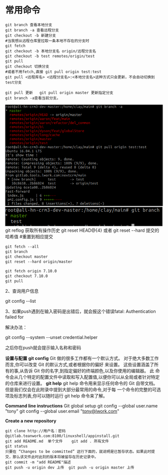 # 常用命令

```text
git branch 查看本地分支
git branch -a 查看远程分支
git checkout -b 新建分支
#当我想从远程仓库里拉取一条本地不存在的分支时
git fetch
git checkout -b 本地分支名 origin/远程分支名
git checkout -b test remotes/origin/test
git pull
git checkout 切换分支
#或者不用fetch,直接 git pull origin test:test
git pull <远程库名> <远程分支名>:<本地分支名>这种方式只会更新，不会自动切换到test分支

git pull 更新   git pull origin master 更新指定分支
git branch -a查看当前分支。
```

![](../../.gitbook/assets/screenshot_1571731596132.png) ![](../../.gitbook/assets/screenshot_1571731817340.png) git reflog 获取所有操作历史 git reset HEAD@{4} 或者 git reset --hard 提交的哈希值 \#重置到相应提交

```text
git fetch --all
git branch
git checkout master
git reset --hard origin/master
```

```text
git fetch origin 7.10.0
git checkout 7.10.0
git pull
```

2、查询用户信息

git config --list

3、如果push遇到在输入密码是出错后，就会报这个错误fatal: Authentication failed for

解决办法：

git config --system --unset credential.helper

之后你在push就会提示输入名称和密码

**设置与配置** **git config** Git 做的很多工作都有一个默认方式。 对于绝大多数工作而言,你可以改变 Git 的默认方式,或者根据你的偏好 来设置。 这些设置涵盖了所有的事,从告诉 Git 你的名字,到指定偏好的终端颜色,以及你使用的编辑器。 此 命令会从几个特定的配置文件中读取和写入配置值,以便你可以从全局或者针对特定的仓库来进行设置。 **git help** git help 命令用来显示任何命令的 Git 自带文档。 但是我们仅会在此附录中提到大部分最常用的命令,对于每 一个命令的完整的可选项及标志列表,你可以随时运行 git help  命令来了解。

**Command line instructions** Git global setup git config --global user.name "tony" git config --global user.email "tony@lwork.com"

**Create a new repository**

```text
git clone http://用户名：密码@gitlab.teanwork.com:8100/linuxshell/appinstall.git
git add README.md  单个文件    git add . 所有文件
git status
只要在 “Changes to be committed” 这行下面的，就说明是已暂存状态。如果此时提
交，那么该文件此时此刻的版本将被留存在历史记录中。
git commit -m "add README"描述
git push -u origin dev 上传  git push -u origin master 上传
```

